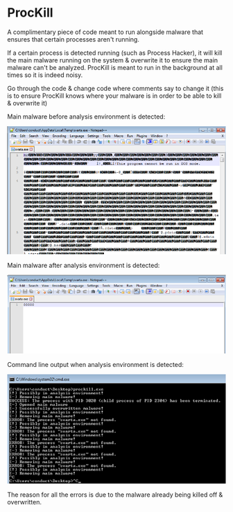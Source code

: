 # ProcKill

A complimentary piece of code meant to run alongside malware that ensures that certain processes aren't running.

If a certain process is detected running (such as Process Hacker), it will kill the main malware running on the system & overwrite it to ensure the main malware can't be analyzed. ProcKill is meant to run in the background at all times so it is indeed noisy.

Go through the code & change code where comments say to change it (this is to ensure ProcKill knows where your malware is in order to be able to kill & overwrite it)

Main malware before analysis environment is detected:

![](/imgs/img1.png)

Main malware after analysis environment is detected:

![](/imgs/img2.png)

Command line output when analysis environment is detected:

![](/imgs/img3.png)

The reason for all the errors is due to the malware already being killed off & overwritten.
